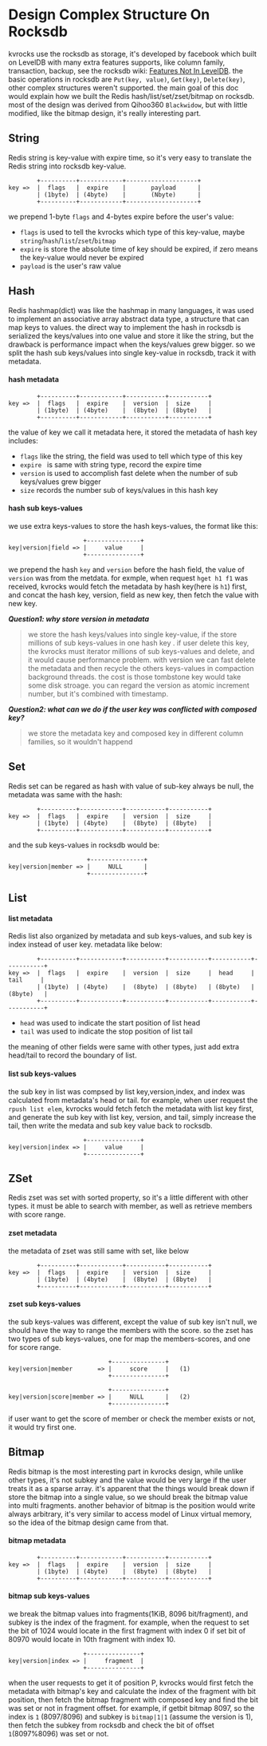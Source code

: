 # Design Complex Structure On Rocksdb

kvrocks use the rocksdb as storage, it's developed by facebook which built on LevelDB with many extra features supports, like column family, transaction, backup, see the rocksdb wiki: [Features Not In LevelDB](https://github.com/facebook/rocksdb/wiki/Features-Not-in-LevelDB). the basic operations in rocksdb are `Put(key, value)`, `Get(key)`, `Delete(key)`, other complex structures weren't supported. the main goal of this doc would explain how we built the Redis hash/list/set/zset/bitmap on rocksdb. most of the design was derived from Qihoo360 `Blackwidow`, but with little modified, like the bitmap design, it's really interesting part.

## String

Redis string is key-value with expire time, so it's very easy to translate the Redis string into rocksdb key-value. 

```shell
        +----------+------------+--------------------+
key =>  |  flags   |  expire    |       payload      |
        | (1byte)  | (4byte)    |       (Nbyte)      |
        +----------+------------+--------------------+
```

we prepend 1-byte `flags` and 4-bytes expire before the user's value:

-  `flags`  is used to tell the kvrocks which type of this key-value,  maybe `string`/`hash`/`list`/`zset`/`bitmap`
- `expire` is store the absolute time of key should be expired, if zero means the key-value would never be expired
- `payload` is the user's raw value

## Hash

Redis hashmap(dict) was like the hashmap in many languages, it was used to implement an associative array abstract data type, a structure that can map keys to values.  the direct way to implement the hash in rocksdb is serialized the keys/values into one value and store it like the string, but the drawback is performance impact when the keys/values grew bigger. so we split the hash sub keys/values into single key-value in rocksdb, track it with metadata.

#### hash metadata

```shell
        +----------+------------+-----------+-----------+
key =>  |  flags   |  expire    |  version  |  size     |
        | (1byte)  | (4byte)    |  (8byte)  | (8byte)   |
        +----------+------------+-----------+-----------+
```

the value of key we call it metadata here, it stored the metadata of hash key includes:

- `flags` like the string, the field was used to tell which type of this key
- `expire ` is same with string type, record the expire time
- `version`  is used to accomplish fast delete when the number of sub keys/values grew bigger
- `size` records the number sub of keys/values in this hash key

#### hash sub keys-values

we use extra keys-values to store the hash keys-values,  the format like this:

```shell
                     +---------------+
key|version|field => |     value     |
                     +---------------+
```

we prepend the hash `key` and `version` before the hash field, the value of  `version`  was from the metdata.  for exmple, when request  `hget h1 f1` was  received,  kvrocks would fetch the metadata by hash key(here is `h1`) first, and concat the hash key, version, field as new key, then fetch the value with new key.



***Question1:  why store version in metadata***

> we store the hash keys/values into single key-value, if the store millions of sub keys-values in one hash key . if user delete this key, the kvrocks must iterator millions of sub keys-values and delete, and it would cause performance problem.  with version we can fast delete the metadata and then recycle the others keys-values in compaction background threads. the cost is those tombstone key would take some disk stroage. you can regard the version as atomic increment number, but it's combined with timestamp.



***Question2:  what can we do if the user key was conflicted with composed key?***

> we store the metadata key and composed key in different  column families, so it wouldn't happend

## Set

Redis set can be regared as hash with value of sub-key always be null, the metadata was same with the hash:

```shell
        +----------+------------+-----------+-----------+
key =>  |  flags   |  expire    |  version  |  size     |
        | (1byte)  | (4byte)    |  (8byte)  | (8byte)   |
        +----------+------------+-----------+-----------+
```

and the sub keys-values in rocksdb would be:

```shell
                      +---------------+
key|version|member => |     NULL      |
                      +---------------+
```

## List

#### list metadata

Redis list also organized by metadata and sub keys-values, and sub key is index instead of user key.  metadata like below:

```shell
        +----------+------------+-----------+-----------+-----------+-----------+
key =>  |  flags   |  expire    |  version  |  size     |  head     |  tail     |
        | (1byte)  | (4byte)    |  (8byte)  | (8byte)   | (8byte)   | (8byte)   |
        +----------+------------+-----------+-----------+-----------+-----------+         
```

- `head` was used to indicate the start position of list head
- `tail` was used to indicate the stop position of list tail

the meaning of other fields were same with other types, just add extra head/tail to record the boundary of list.

#### list sub keys-values

the sub key in list was compsed by list key,version,index, and index was calculated from metadata's head or tail. for example, when user request the `rpush list elem`,  kvrocks would fetch fetch the metadata with list key first, and  generate the sub key with list key, version, and tail, simply increase the tail, then write the medata and sub key value back to rocksdb.

```shell
                     +---------------+
key|version|index => |     value     |
                     +---------------+
```

## ZSet

Redis zset was set with sorted property, so it's a little different with other types. it must be able to search with member, as well as retrieve members with score range.

#### zset metadata

the metadata of zset was still same with set, like below

```shell
        +----------+------------+-----------+-----------+
key =>  |  flags   |  expire    |  version  |  size     |
        | (1byte)  | (4byte)    |  (8byte)  | (8byte)   |
        +----------+------------+-----------+-----------+
```

#### zset sub keys-values

the sub keys-values was different, except the value of sub key isn't null, we should have the way to range the members with the score. so the zset has two types of sub keys-values, one for map the members-scores, and one for score range.

```shell
                            +---------------+
key|version|member       => |     score     |   (1)
                            +---------------+
                            
                            +---------------+
key|version|score|member => |     NULL      |   (2)
                            +---------------+                     

```

if user want to get the score of member or  check the member exists or not, it would try first one.

## Bitmap

Redis bitmap is the most interesting part in kvrocks design, while unlike other types, it's not subkey and the value would be very large if the user treats it as a sparse array. it's apparent that the things would break down if store the bitmap into a single value, so we should break the bitmap value into multi fragments. another behavior of bitmap is the position would write always arbitrary, it's very similar to access model of Linux virtual memory, so the idea of the bitmap design came from that.

#### bitmap metadata

```shell
        +----------+------------+-----------+-----------+
key =>  |  flags   |  expire    |  version  |  size     |
        | (1byte)  | (4byte)    |  (8byte)  | (8byte)   |
        +----------+------------+-----------+-----------+
```

#### bitmap sub keys-values

we break the bitmap values into fragments(1KiB, 8096 bit/fragment), and subkey is the index of the fragment. for example, when the request to set the bit of 1024 would locate in the first fragment with index 0 if set bit of 80970 would locate in 10th fragment with index 10. 

```shell
                     +---------------+
key|version|index => |     fragment  |
                     +---------------+
```

when the user requests to get it of position P, kvrocks would first fetch the metadata with bitmap's key and calculate the index of the fragment with bit position, then fetch the bitmap fragment with composed key and find the bit was set or not in fragment offset. for example, if getbit bitmap 8097, so the index is `1` (8097/8096) and subkey is `bitmap|1|1` (assume the version is 1), then fetch the subkey from rocksdb and check the bit of offset `1`(8097%8096) was set or not.
